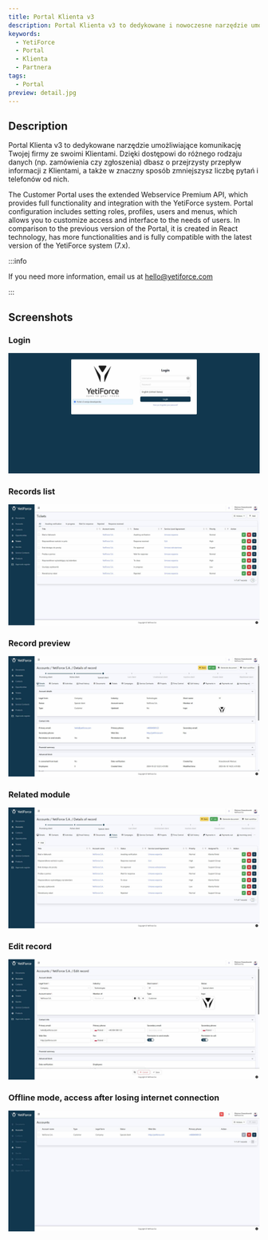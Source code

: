 ```yaml
---
title: Portal Klienta v3
description: Portal Klienta v3 to dedykowane i nowoczesne narzędzie umożliwiające komunikację Twojej firmy ze swoimi klientami, partnerami i wszystkimi firmami zewnętrznymi.
keywords:
  - YetiForce
  - Portal
  - Klienta
  - Partnera
tags:
  - Portal
preview: detail.jpg
---
```


## Description

Portal Klienta v3 to dedykowane narzędzie umożliwiające komunikację Twojej firmy ze swoimi Klientami. Dzięki dostępowi do różnego rodzaju danych (np. zamówienia czy zgłoszenia) dbasz o przejrzysty przepływ informacji z Klientami, a także w znaczny sposób zmniejszysz liczbę pytań i telefonów od nich.

The Customer Portal uses the extended Webservice Premium API, which provides full functionality and integration with the YetiForce system. Portal configuration includes setting roles, profiles, users and menus, which allows you to customize access and interface to the needs of users. In comparison to the previous version of the Portal, it is created in React technology, has more functionalities and is fully compatible with the latest version of the YetiForce system (7.x).

:::info

If you need more information, email us at hello@yetiforce.com

:::

## Screenshots

### Login

![Login](login.jpg)

### Records list

![Records list](list.jpg)

### Record preview

![Record preview](detail.jpg)

### Related module

![Related module](detail_releted.jpg)

### Edit record

![Edit record](edit.jpg)

### Offline mode, access after losing internet connection

![offline](offline.jpg)
